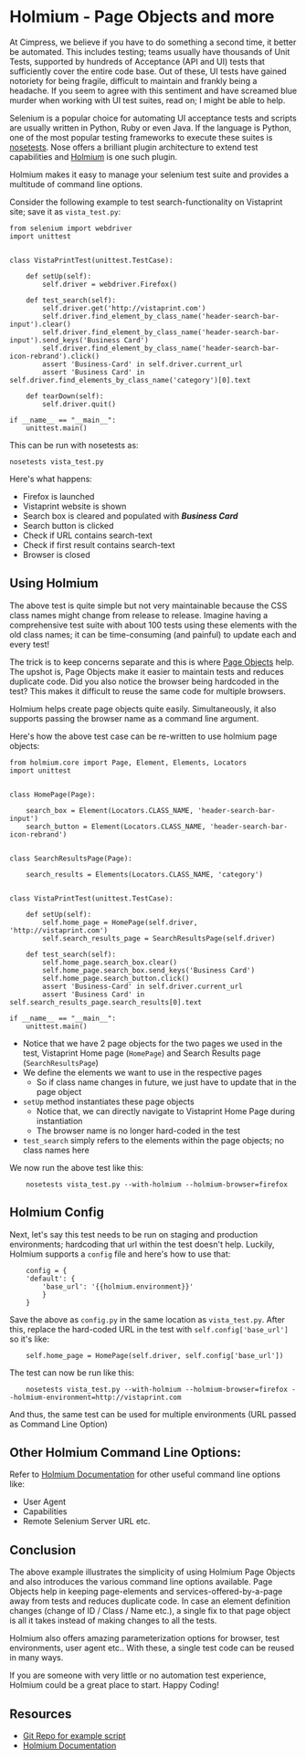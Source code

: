 # Holmium - Page Objects and more

At Cimpress, we believe if you have to do something a second time, it better be automated. This includes testing; teams usually have thousands of Unit Tests, supported by hundreds of Acceptance (API and UI) tests that sufficiently cover the entire code base. Out of these, UI tests have gained notoriety for being fragile, difficult to maintain and frankly being a headache. If you seem to agree with this sentiment and have screamed blue murder when working with UI test suites, read on; I might be able to help.

Selenium is a popular choice for automating UI acceptance tests and scripts are usually written in Python, Ruby or even Java. If the language is Python, one of the most popular testing frameworks to execute these suites is [nosetests](https://nose.readthedocs.org/en/latest). Nose offers a brilliant plugin architecture to extend test capabilities and [Holmium](http://holmiumcore.readthedocs.org/en/latest/) is one such plugin.

Holmium makes it easy to manage your selenium test suite and provides a multitude of command line options.

Consider the following example to test search-functionality on Vistaprint site; save it as `vista_test.py`:

    from selenium import webdriver
    import unittest


    class VistaPrintTest(unittest.TestCase):

        def setUp(self):
            self.driver = webdriver.Firefox()

        def test_search(self):
            self.driver.get('http://vistaprint.com')
            self.driver.find_element_by_class_name('header-search-bar-input').clear()
            self.driver.find_element_by_class_name('header-search-bar-input').send_keys('Business Card')
            self.driver.find_element_by_class_name('header-search-bar-icon-rebrand').click()
            assert 'Business-Card' in self.driver.current_url
            assert 'Business Card' in self.driver.find_elements_by_class_name('category')[0].text

        def tearDown(self):
            self.driver.quit()

    if __name__ == "__main__":
        unittest.main()


This can be run with nosetests as:

    nosetests vista_test.py

Here&#39;s what happens:

* Firefox is launched
* Vistaprint website is shown
* Search box is cleared and populated with ***Business Card***
* Search button is clicked
* Check if URL contains search-text
* Check if first result contains search-text
* Browser is closed

## Using Holmium

The above test is quite simple but not very maintainable because the CSS class names might change from release to release. Imagine having a comprehensive test suite with about 100 tests using these elements with the old class names; it can be time-consuming (and painful) to update each and every test!

The trick is to keep concerns separate and this is where [Page Objects](https://code.google.com/p/selenium/wiki/PageObjects) help. The upshot is, Page Objects make it easier to maintain tests and reduces duplicate code. Did you also notice the browser being hardcoded in the test? This makes it difficult to reuse the same code for multiple browsers.

Holmium helps create page objects quite easily. Simultaneously, it also supports passing the browser name as a  command line argument.

Here&#39;s how the above test case can be re-written to use holmium page objects:

    from holmium.core import Page, Element, Elements, Locators
    import unittest


    class HomePage(Page):

        search_box = Element(Locators.CLASS_NAME, 'header-search-bar-input')
        search_button = Element(Locators.CLASS_NAME, 'header-search-bar-icon-rebrand')


    class SearchResultsPage(Page):

        search_results = Elements(Locators.CLASS_NAME, 'category')


    class VistaPrintTest(unittest.TestCase):

        def setUp(self):
            self.home_page = HomePage(self.driver, 'http://vistaprint.com')
            self.search_results_page = SearchResultsPage(self.driver)

        def test_search(self):
            self.home_page.search_box.clear()
            self.home_page.search_box.send_keys('Business Card')
            self.home_page.search_button.click()
            assert 'Business-Card' in self.driver.current_url
            assert 'Business Card' in self.search_results_page.search_results[0].text

    if __name__ == "__main__":
        unittest.main()

* Notice that we have 2 page objects for the two pages we used in the test, Vistaprint Home page (`HomePage`) and Search Results page (`SearchResultsPage`)
* We define the elements we want to use in the respective pages
    * So if class name changes in future, we just have to update that in the page object
* `setUp` method instantiates these page objects
    * Notice that, we can directly navigate to Vistaprint Home Page during instantiation
    * The browser name is no longer hard-coded in the test
* `test_search` simply refers to the elements within the page objects; no class names here

We now run the above test like this:


        nosetests vista_test.py --with-holmium --holmium-browser=firefox


## Holmium Config

Next, let&#39;s say this test needs to be run on staging and production environments; hardcoding that url within the test doesn&#39;t help. Luckily, Holmium supports a `config` file and here&#39;s how to use that:


        config = {
        'default': {
            'base_url': '{{holmium.environment}}'
            }
        }

Save the above as `config.py` in the same location as `vista_test.py`. After this, replace the hard-coded URL in the test with `self.config['base_url']` so it's like:


        self.home_page = HomePage(self.driver, self.config['base_url'])

The test can now be run like this:


        nosetests vista_test.py --with-holmium --holmium-browser=firefox --holmium-environment=http://vistaprint.com

And thus, the same test can be used for multiple environments (URL passed as Command Line Option)

## Other Holmium Command Line Options:

Refer to [Holmium Documentation](http://holmiumcore.readthedocs.org/en/latest/unittest.html#command-line-options) for other useful command line options like:

* User Agent
* Capabilities
* Remote Selenium Server URL etc.

## Conclusion

The above example illustrates the simplicity of using Holmium Page Objects and also introduces the various command line options available. Page Objects help in keeping page-elements and services-offered-by-a-page away from tests and reduces duplicate code. In case an element definition changes (change of ID / Class / Name etc.), a single fix to that page object is all it takes instead of making changes to all the tests.

Holmium also offers amazing parameterization options for browser, test environments, user agent etc.. With these, a single test code can be reused in many ways.

If you are someone with very little or no automation test experience, Holmium could be a great place to start. Happy Coding!

## Resources

* [Git Repo for example script](https://github.com/sajnikanth/vista_tech_blog)
* [Holmium Documentation](http://holmiumcore.readthedocs.org/)
